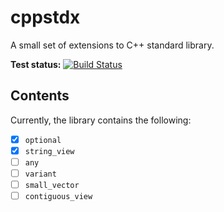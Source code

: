 # cppstdx

A small set of extensions to C++ standard library.

**Test status:** [![Build Status](https://travis-ci.org/lindahua/cppstdx.svg?branch=master)](https://travis-ci.org/lindahua/cppstdx)

## Contents

Currently, the library contains the following:

- [x] `optional`
- [x] `string_view`
- [ ] `any`
- [ ] `variant`
- [ ] `small_vector`
- [ ] `contiguous_view`
